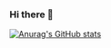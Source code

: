 ### Hi there 👋
[![Anurag's GitHub stats](https://github-readme-stats.vercel.app/api?username=jefersondev98)](https://github.com/jefersondev98/github-readme-stats)

<!--
**jefersondev98/jefersondev98** is a ✨ _special_ ✨ repository because its `README.md` (this file) appears on your GitHub profile.

Here are some ideas to get you started:

- 🔭 I’m currently working on ...
- 🌱 I’m currently learning ...
- 👯 I’m looking to collaborate on ...
- 🤔 I’m looking for help with ...
- 💬 Ask me about ...
- 📫 How to reach me: ...
- 😄 Pronouns: ...
- ⚡ Fun fact: ...
-->

